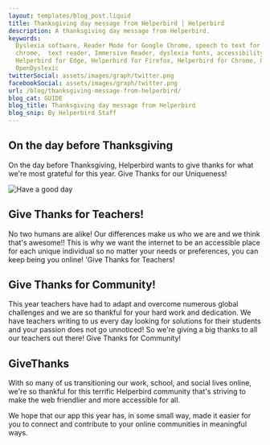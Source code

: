 ```yaml
---
layout: templates/blog_post.liquid
title: Thanksgiving day message from Helperbird | Helperbird
description: A thanksgiving day message from Helperbird.
keywords:
  Dyslexia software, Reader Mode for Google Chrome, speech to text for chrome, Text to speech for
  chrome,  text reader, Immersive Reader, dyslexia fonts, accessibility software, dyslexia software,
  Helperbird for Edge, Helperbird for Firefox, Helperbird for Chrome, Opendyslexic for Chrome,
  OpenDyslexic
twitterSocial: assets/images/graph/twitter.png
facebookSocial: assets/images/graph/twitter.png
url: /blog/thanksgiving-message-from-helperbird/
blog_cat: GUIDE
blog_title: Thanksgiving day message from Helperbird
blog_snip: By Helperbird Staff
---
```

  

## On the day before Thanksgiving

  

On the day before Thanksgiving, Helperbird wants to give thanks for what we're most grateful for this year. Give Thanks for our Uniqueness!

  

![Have a good day](/assets/images/blog/thanksgiving/GIVE-THANKS-01.png)

 

  

## Give Thanks for Teachers!

  

No two humans are alike! Our differences make us who we are and we think that's awesome!! This is why we want the internet to be an accessible place for each unique individual so no matter your needs or preferences, you can keep being you online! 'Give Thanks for Teachers!

  

## Give Thanks for Community!

  

This year teachers have had to adapt and overcome numerous global challenges and we are so thankful for your hard work and dedication. We have teachers writing to us every day looking for solutions for their students and your passion does not go unnoticed! So we're giving a big thanks to all our teachers out there! Give Thanks for Community!

  

## GiveThanks

  

With so many of us transitioning our work, school, and social lives online, we're so thankful for this terrific Helperbird community that's striving to make the web friendlier and more accessible for all.

  

We hope that our app this year has, in some small way, made it easier for you to connect and contribute to your online communities in meaningful ways.